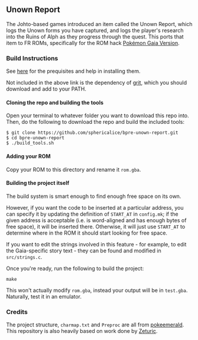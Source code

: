 ## Unown Report

The Johto-based games introduced an item called the Unown Report, which logs the Unown forms you have captured, and logs the player's research into the Ruins of Alph as they progress through the quest. This ports that item to FR ROMs, specifically for the ROM hack [Pokémon Gaia Version](http://www.pokecommunity.com/showthread.php?t=326118).

### Build Instructions

See [here](https://gist.github.com/Zeturic/db1611cc7b17c3140f9b9af32e1b596b) for the prequisites and help in installing them.

Not included in the above link is the dependency of [grit](https://www.coranac.com/man/grit/html/grit.htm), which you should download and add to your PATH.

#### Cloning the repo and building the tools

Open your terminal to whatever folder you want to download this repo into. Then, do the following to download the repo and build the included tools:

```shell
$ git clone https://github.com/sphericalice/bpre-unown-report.git
$ cd bpre-unown-report
$ ./build_tools.sh
```

#### Adding your ROM

Copy your ROM to this directory and rename it `rom.gba`.

#### Building the project itself

The build system is smart enough to find enough free space on its own.

However, if you want the code to be inserted at a particular address, you can specify it by updating the definition of `START_AT` in `config.mk`; if the given address is acceptable (i.e. is word-aligned and has enough bytes of free space), it will be inserted there. Otherwise, it will just use `START_AT` to determine where in the ROM it should start looking for free space.

If you want to edit the strings involved in this feature - for example, to edit the Gaia-specific story text - they can be found and modified in `src/strings.c`.

Once you're ready, run the following to build the project:

```shell
make
```

This won't actually modify `rom.gba`, instead your output will be in `test.gba`. Naturally, test it in an emulator.

### Credits

The project structure, `charmap.txt` and `Preproc` are all from [pokeemerald](https://github.com/pret/pokeemerald).
This repository is also heavily based on work done by [Zeturic](https://github.com/Zeturic).

